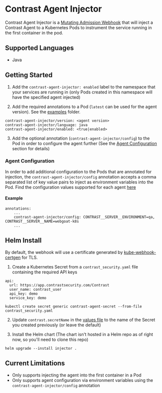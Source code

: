 # Contrast Agent Injector

Contrast Agent Injector is a [Mutating Admission Webhook](https://kubernetes.io/docs/reference/access-authn-authz/admission-controllers/#mutatingadmissionwebhook) that will inject a Contrast Agent to a Kubernetes Pods to instrument the service running in the first container in the pod. 


## Supported Languages

* Java

## Getting Started

1. Add the `contrast-agent-injector: enabled` label to the namespace that your services are running in (only Pods created in this namespace will have the specified agent injected)

2. Add the required annotations to a Pod (`latest` can be used for the agent version). See the [examples](./examples/) folder.
```
contrast-agent-injector/version: <agent version>
contrast-agent-injector/language: java
contrast-agent-injector/enabled: <true|enabled>
```

3. Add the optional annotation (`contrast-agent-injector/config`) to the Pod in order to configure the agent further (See the [Agent Configuration](#agent-configuration) section for details)

### Agent Configuration

In order to add additional configuration to the Pods that are annotated for injection, the `contrast-agent-injector/config` annotation accepts a comma separated list of key value pairs to inject as environment variables into the Pod. Find the configuration values supported for each agent [here](https://docs.contrastsecurity.com/en/agents.html)

#### Example

```
annotations:
    ...
    contrast-agent-injector/config: CONTRAST__SERVER__ENVIRONMENT=qa, CONTRAST__SERVER__NAME=webgoat-k8s
    ...
```
## Helm Install

By default, the webhook will use a certificate generated by [kube-webhook-certgen](https://github.com/jet/kube-webhook-certgen) for TLS.

1. Create a Kubernetes Secret from a `contrast_security.yaml` file containing the required API keys

```
api:
  url: https://app.contrastsecurity.com/Contrast
  user_name: contrast_user
  api_key: demo
  service_key: demo
```

```
kubectl create secret generic contrast-agent-secret --from-file contrast_security.yaml
```

2. Update `contrast.secretName` in the [values file](./charts/contrast-agent-injector/values.yaml) to the name of the Secret you created previously (or leave the default)

3. Install the Helm chart (The chart isn't hosted in a Helm repo as of right now, so you'll need to clone this repo)
```
helm upgrade --install injector .
```

## Current Limitations

* Only supports injecting the agent into the first container in a Pod
* Only supports agent configuration via environment variables using the `contrast-agent-injector/config` annotation